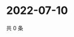 # 2022-07-10

共 0 条

<!-- BEGIN WEIBO -->
<!-- 最后更新时间 Sun Jul 10 2022 20:27:49 GMT+0800 (China Standard Time) -->

<!-- END WEIBO -->
